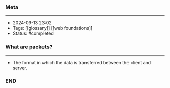 ### Meta
- - -
- 2024-09-13 23:02
- Tags: [[glossary]] [[web foundations]]
- Status: #completed 

### What are packets?
- - -
- The format in which the data is transferred between the client and server.

### END

